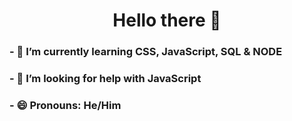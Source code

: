 <h1 align="center" color=blue>Hello there 👋</h1>

<h3 color=yellow>- 🌱 I’m currently learning CSS, JavaScript, SQL & NODE</h3>
<h3 color=yellow>- 🤔 I’m looking for help with JavaScript</h3>
<h3 color=yellow>- 😄 Pronouns: He/Him</h3>
